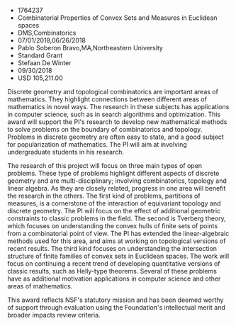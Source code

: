 
* 1764237
* Combinatorial Properties of Convex Sets and Measures in Euclidean spaces
* DMS,Combinatorics
* 07/01/2018,06/26/2018
* Pablo Soberon Bravo,MA,Northeastern University
* Standard Grant
* Stefaan De Winter
* 09/30/2018
* USD 105,211.00

Discrete geometry and topological combinatorics are important areas of
mathematics. They highlight connections between different areas of mathematics
in novel ways. The research in these subjects has applications in computer
science, such as in search algorithms and optimization. This award will support
the PI's research to develop new mathematical methods to solve problems on the
boundary of combinatorics and topology. Problems in discrete geometry are often
easy to state, and a good subject for popularization of mathematics. The PI will
aim at involving undergraduate students in his research.

The research of this project will focus on three main types of open problems.
These type of problems highlight different aspects of discrete geometry and are
multi-disciplinary; involving combinatorics, topology and linear algebra. As
they are closely related, progress in one area will benefit the research in the
others. The first kind of problems, partitions of measures, is a cornerstone of
the interaction of equivariant topology and discrete geometry. The PI will focus
on the effect of additional geometric constraints to classic problems in the
field. The second is Tverberg theory, which focuses on understanding the convex
hulls of finite sets of points from a combinatorial point of view. The PI has
extended the linear-algebraic methods used for this area, and aims at working on
topological versions of recent results. The third kind focuses on understanding
the intersection structure of finite families of convex sets in Euclidean
spaces. The work will focus on continuing a recent trend of developing
quantitative versions of classic results, such as Helly-type theorems. Several
of these problems have as additional motivation applications in computer science
and other areas of mathematics.

This award reflects NSF's statutory mission and has been deemed worthy of
support through evaluation using the Foundation's intellectual merit and broader
impacts review criteria.
